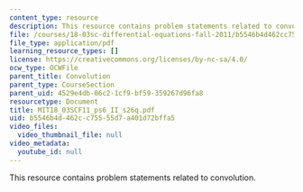 ```yaml
---
content_type: resource
description: This resource contains problem statements related to convolution.
file: /courses/18-03sc-differential-equations-fall-2011/b5546b4d462cc75555d7a401d72bffa5_MIT18_03SCF11_ps6_II_s26q.pdf
file_type: application/pdf
learning_resource_types: []
license: https://creativecommons.org/licenses/by-nc-sa/4.0/
ocw_type: OCWFile
parent_title: Convolution
parent_type: CourseSection
parent_uid: 4529e4db-06c2-1cf9-bf59-359267d96fa8
resourcetype: Document
title: MIT18_03SCF11_ps6_II_s26q.pdf
uid: b5546b4d-462c-c755-55d7-a401d72bffa5
video_files:
  video_thumbnail_file: null
video_metadata:
  youtube_id: null
---
```

This resource contains problem statements related to convolution.
